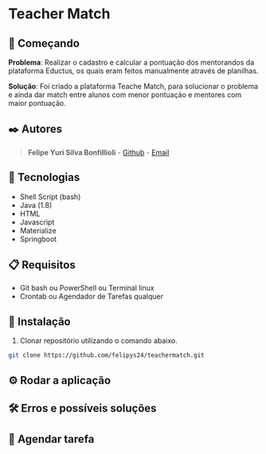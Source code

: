 # Teacher Match

## 🚀 Começando

**Problema**: Realizar o cadastro e calcular a pontuação dos mentorandos da plataforma Eductus, os quais eram feitos manualmente através de planilhas.

**Solução**: Foi criado a plataforma Teache Match, para solucionar o problema e ainda dar match entre alunos com menor pontuação e mentores com maior pontuação.

## ✒️ Autores
> **Felipe Yuri Silva Bonfillioli**  - [Github](https://github.com/felipys24) - [Email](felipys@gmail.com)


## 📌 Tecnologias
- Shell Script (bash)
- Java (1.8)
- HTML
- Javascript
- Materialize
- Springboot 

## 📋 Requisitos 
- Git bash ou PowerShell ou Terminal linux
- Crontab ou Agendador de Tarefas qualquer

## 🔧 Instalação

1. Clonar repositório utilizando o comando abaixo.

```bash
git clone https://github.com/felipys24/teachermatch.git
```

## ⚙️ Rodar a aplicação

## 🛠️ Erros e possíveis soluções

## 📄 Agendar tarefa

